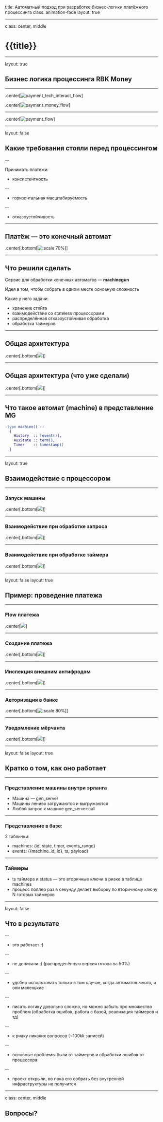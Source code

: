 title: Автоматный подход при разработке бизнес-логики платёжного процессинга
class: animation-fade
layout: true

---

class: center, middle

# {{title}}

---

layout: true

## Бизнес логика процессинга RBK Money

---

.center[![payment_tech_interact_flow](uml/payment_tech_interact_flow.svg)]

.center[![payment_money_flow](uml/payment_money_flow.svg)]

---

.center[![payment_flow](uml/payment_flow.svg)]

---

layout: false

## Какие требования стояли перед процессингом

--

Принимaть платежи:

 - консистентность

--

 - горизонтальная масштабируемость

--

 - отказоустойчивость

---

## Платёж — это конечный автомат

.center[.bottom[![:scale 70%](uml/payment_fsm.svg)]]

---

## Что решили сделать

  Сервис для обработки конечных автоматов — **machinegun**

  Идея в том, чтобы собрать в одном месте основную сложность

  Какие у него задачи:
  - хранение стейта
  - взаимодействие со stateless процессорами
  - распределённая отказоустойчивая обработка
  - обработка таймеров

---

## Общая архитектура

.center[.bottom[![](uml/mg_arch.svg)]]

---

## Общая архитектура (что уже сделали)

.center[.bottom[![](uml/mg_arch_real.svg)]]

---

## Что такое автомат (machine) в представление MG

```erlang
-type machine() ::
  {
    History  :: [event()],
    AuxState :: term(),
    Timer    :: timestamp()
  }
```

---

layout: true

## Взаимодействие с процессором

---

### Запуск машины

.center[.bottom[![](uml/mg_start.svg)]]

---

### Взаимодействие при обработке запроса

.center[.bottom[![](uml/mg_call.svg)]]

---

### Взаимодействие при обработке таймера

.center[.bottom[![](uml/mg_timer.svg)]]

---

layout: false
layout: true

## Пример: проведение платежа

---

### Flow платежа

.center[![](uml/payment_flow.svg)]


---

### Создание платежа

.center[.bottom[![](uml/mg_payment_start.svg)]]

---

### Инспекция внешним антифродом

.center[.bottom[![](uml/mg_payment_af.svg)]]

---

### Авторизация в банке

.center[.bottom[![:scale 80%](uml/mg_payment_auth.svg)]]

---

### Уведомление мёрчанта

.center[.bottom[![](uml/mg_payment_notify.svg)]]

---

layout: false
layout: true

## Кратко о том, как оно работает

---

### Представление машины внутри эрланга

 - Машина — gen_server
 - Машины лениво загружаются и выгружаются
 - Любой запрос к машине gen_server:call

---

### Представление в базе:

2 таблички:

 - machines: {id, state, timer, events_range}
 - events: {{machine_id, id}, ts, payload}

---

### Таймеры

 - ts таймера и status — это вторичные ключи в риаке в таблице machines
 - процесс поллер раз в секунду делает выборку по вторичному ключу N готовых таймеров

---

layout: false

## Что в результате

--

 - это работает :)

--

 - не  дописали :( (распределённую версия готова на 50%)

--

 - удобно использовать только в том случае, когда автоматов много, и они маленькие

--

 - писать логику довольно сложно, но можно забыть про множество проблем (обработка ошибок, работа с базой, реализация таймеров и тд)

--

 - к риаку никаких вопросов (~100kk записей)

--

 - основные проблемы были от таймеров и обработки ошибок от процессора

--

 - проект открыли, но пока его собрать без внутренней инфраструктуры не получится

---

class: center, middle

## Вопросы?
